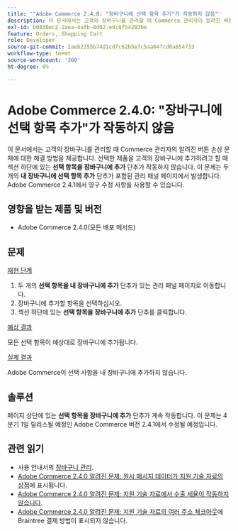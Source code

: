 ```yaml
---
title: '"Adobe Commerce 2.4.0: "장바구니에 선택 항목 추가"가 작동하지 않음"'
description: 이 문서에서는 고객의 장바구니를 관리할 때 Commerce 관리자의 알려진 버튼 손상 문제에 대한 해결 방법을 제공합니다. 선택한 제품을 고객의 장바구니에 추가하려고 할 때 섹션 하단에 있는 **내 장바구니에 선택 항목 추가** 단추가 작동하지 않습니다. 이 문제는 두 개의 **내 장바구니에 선택 항목 추가** 단추가 있는 관리 패널 페이지에서 발생합니다. Adobe Commerce 2.4.1에서 영구 수정 사항을 사용할 수 있습니다.
exl-id: b0830ec2-2aea-4afb-8d02-e9c8f54283be
feature: Orders, Shopping Cart
role: Developer
source-git-commit: 2aeb2355b74d1cdfc62b5e7c5aa04fcd0a654733
workflow-type: tm+mt
source-wordcount: '360'
ht-degree: 0%

---
```


# Adobe Commerce 2.4.0: &quot;장바구니에 선택 항목 추가&quot;가 작동하지 않음

이 문서에서는 고객의 장바구니를 관리할 때 Commerce 관리자의 알려진 버튼 손상 문제에 대한 해결 방법을 제공합니다. 선택한 제품을 고객의 장바구니에 추가하려고 할 때 섹션 하단에 있는 **선택 항목을 장바구니에 추가** 단추가 작동하지 않습니다. 이 문제는 두 개의 **내 장바구니에 선택 항목 추가** 단추가 포함된 관리 패널 페이지에서 발생합니다. Adobe Commerce 2.4.1에서 영구 수정 사항을 사용할 수 있습니다.

## 영향을 받는 제품 및 버전

* Adobe Commerce 2.4.0(모든 배포 메서드)

## 문제

<u>재현 단계</u>

1. 두 개의 **선택 항목을 내 장바구니에 추가** 단추가 있는 관리 패널 페이지로 이동합니다.
1. 장바구니에 추가할 항목을 선택하십시오.
1. 섹션 하단에 있는 **선택 항목을 장바구니에 추가** 단추를 클릭합니다.

<u>예상 결과</u>

모든 선택 항목이 예상대로 장바구니에 추가됩니다.

<u>실제 결과</u>

Adobe Commerce이 선택 사항을 내 장바구니에 추가하지 않습니다.

## 솔루션

페이지 상단에 있는 **선택 항목을 장바구니에 추가** 단추가 계속 작동합니다. 이 문제는 4분기 1일 릴리스될 예정인 Adobe Commerce 버전 2.4.1에서 수정될 예정입니다.

## 관련 읽기

* 사용 안내서의 [장바구니 관리](https://experienceleague.adobe.com/ko/docs/commerce-admin/stores-sales/point-of-purchase/assist/shopping-assisted-cart-manage).
* [Adobe Commerce 2.4.0 알려진 문제: 원시 메시지 데이터가 지원 기술 자료의 상점](/help/troubleshooting/storefront/magento-2-4-0-issue-storefront-raw-message-data-display.md)에 표시됩니다.
* [Adobe Commerce 2.4.0 알려진 문제: 지원 기술 자료에서 수출 세율이 작동하지 않습니다](/help/troubleshooting/miscellaneous/magento-2-4-0-known-issue-export-tax-rates-does-not-work.md).
* [Adobe Commerce 2.4.0 알려진 문제: 지원 기술 자료의 여러 주소 체크아웃](/help/troubleshooting/payments/magento-2-4-0-braintree-not-in-multiple-addresses-checkout.md)에 Braintree 결제 방법이 표시되지 않습니다.
